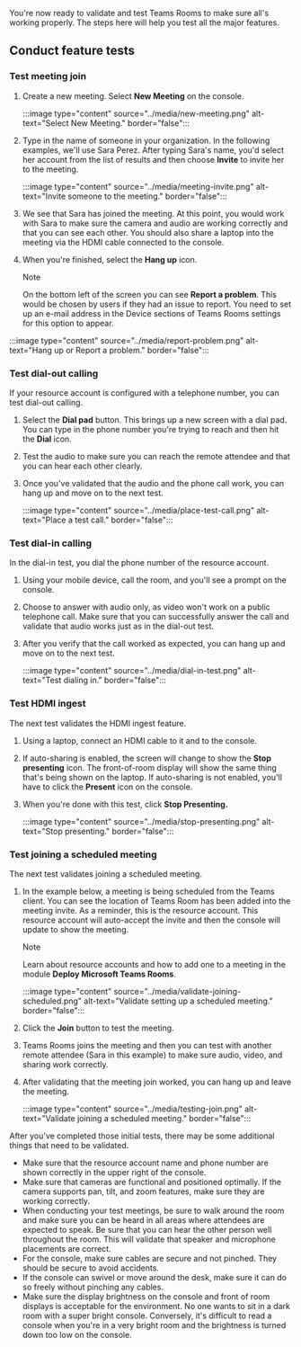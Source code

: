 You're now ready to validate and test Teams Rooms to make sure all's working properly. The steps here will help you test all  the major features.

## Conduct feature tests

### Test meeting join

1. Create a new meeting. Select **New Meeting** on the console.

   :::image type="content" source="../media/new-meeting.png" alt-text="Select New Meeting." border="false":::

1. Type in the name of someone in your organization. In the following examples, we'll use Sara Perez. After typing Sara's  name, you'd select her account from the list of results and then choose **Invite** to invite her to the meeting.

   :::image type="content" source="../media/meeting-invite.png" alt-text="Invite someone to the meeting." border="false":::

1. We see that Sara has joined the meeting. At this point, you would work with Sara to make sure the camera and audio are working correctly and that you can see each other. You should also share a laptop into the meeting via the HDMI cable connected to the console.

1. When you're finished, select the **Hang up** icon.

   > [!NOTE]
   > On the bottom left of the screen you can see **Report a problem**. This would be chosen by users if they had an issue to report. You need to set up an e-mail address in the Device sections of Teams Rooms settings for this option to appear.
   >

:::image type="content" source="../media/report-problem.png" alt-text="Hang up or Report a problem." border="false":::

### Test dial-out calling

If your resource account is configured with a telephone number, you can test dial-out calling.

1. Select the **Dial pad** button. This brings up a new screen with a dial pad. You can type in the phone number you're trying to reach and then hit the **Dial** icon.
1. Test the audio to make sure you can reach the remote attendee and that you can hear each other clearly.  
1. Once you've validated that the audio and the phone call work, you can hang up and move on to the next test.

   :::image type="content" source="../media/place-test-call.png" alt-text="Place a test call." border="false":::

### Test dial-in calling

In the dial-in test, you dial the phone number of the resource account.

1. Using your mobile device, call the room, and you'll see a prompt on the console.
1. Choose to answer with audio only, as video won't work on a public telephone call. Make sure that you can successfully answer the call and validate that audio works just as in the dial-out test.
1. After you verify that the call worked as expected, you can hang up and move on to the next test.

   :::image type="content" source="../media/dial-in-test.png" alt-text="Test dialing in." border="false":::

### Test HDMI ingest

The next test validates the HDMI ingest feature.

1. Using a laptop, connect an HDMI cable to it and to the console.
1. If auto-sharing is enabled, the screen will change to show the **Stop presenting** icon. The front-of-room display will show the same thing that's being shown on the laptop. If auto-sharing is not enabled, you'll have to click the **Present** icon on the console.
1. When you're done with this test, click **Stop Presenting.**

   :::image type="content" source="../media/stop-presenting.png" alt-text="Stop presenting." border="false":::

### Test joining a scheduled meeting

The next test validates joining a scheduled meeting.

1. In the example below, a meeting is being scheduled from the Teams client. You can see the location of Teams Room has been added into the meeting invite. As a reminder, this is the resource account. This resource account will auto-accept the invite and then the console will update to show the meeting.

   > [!NOTE]
   > Learn about resource accounts and how to add one to a meeting in the module **Deploy Microsoft Teams Rooms**.
   >

   :::image type="content" source="../media/validate-joining-scheduled.png" alt-text="Validate setting up a scheduled meeting." border="false":::

1. Click the **Join** button to test the meeting.
1. Teams Rooms joins the meeting and then you can test with another remote attendee (Sara in this example) to make sure audio, video, and sharing work correctly.
1. After validating that the meeting join worked, you can hang up and leave the meeting.

   :::image type="content" source="../media/testing-join.png" alt-text="Validate joining a scheduled meeting." border="false":::

After you've completed those initial tests, there may be some additional things that need to be validated.

- Make sure that the resource account name and phone number are shown correctly in the upper right of the console.
- Make sure that cameras are functional and positioned optimally. If the camera supports pan, tilt, and zoom features, make sure they are working correctly.
- When conducting your test meetings, be sure to walk around the room and make sure you can be heard in all areas where attendees are expected to speak. Be sure that you can hear the other person well throughout the room. This will validate that speaker and microphone placements are correct.
- For the console, make sure cables are secure and not pinched. They should be secure to avoid accidents.
- If the console can swivel or move around the desk, make sure it can do so freely without pinching any cables.
- Make sure the display brightness on the console and front of room displays is acceptable for the environment. No one wants to sit in a dark room with a super bright console. Conversely, it's difficult to read a console when you're in a very bright room and the brightness is turned down too low on the console.
